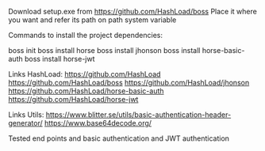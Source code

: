 Download setup.exe from https://github.com/HashLoad/boss
Place it where you want and refer its path on path system variable

Commands to install the project dependencies:

boss init
boss install horse
boss install jhonson
boss install horse-basic-auth
boss install horse-jwt

Links HashLoad:
https://github.com/HashLoad
https://github.com/HashLoad/boss
https://github.com/HashLoad/jhonson
https://github.com/HashLoad/horse-basic-auth
https://github.com/HashLoad/horse-jwt

Links Utils:
https://www.blitter.se/utils/basic-authentication-header-generator/
https://www.base64decode.org/


Tested end points and basic authentication and JWT authentication